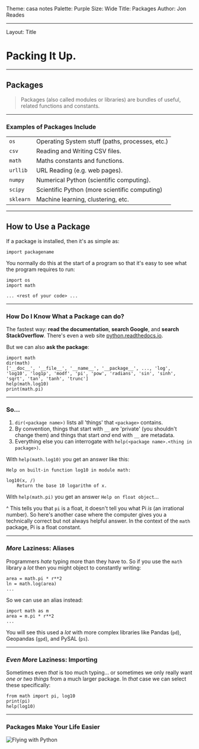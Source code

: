Theme: casa notes
Palette: Purple
Size: Wide
Title: Packages
Author: Jon Reades

---
Layout: Title
# Packing It Up.

---
## Packages

> Packages (also called modules or libraries) are bundles of useful, related functions and constants.

---
### Examples of Packages Include

|      |      |
| :--- | :--- |
| `os`  | Operating System stuff (paths, processes, etc.) |
| `csv`   | Reading and Writing CSV files. |
| `math`  | Maths constants and functions. |
| `urllib` | URL Reading (e.g. web pages). |
| `numpy`  | Numerical Python (scientific computing). |
| `scipy`  | Scientific Python (more scientific computing) |
| `sklearn` | Machine learning, clustering, etc. |

---
## How to Use a Package

If a package is installed, then it's as simple as:
```
import packagename
```

You normally do this at the start of a program so that it's easy to see what the program requires to run:
```
import os
import math

... <rest of your code> ...
```

---
### How Do I Know What a Package can do?

The fastest way: **read the documentation**, **search Google**, and **search StackOverflow**. There's even a web site [python.readthedocs.io](https://python.readthedocs.io/en/latest/).

But we can also **ask the package**:
```
import math
dir(math)
['__doc__', '__file__', '__name__', '__package__', ..., 'log', 'log10', 'log1p', 'modf', 'pi', 'pow', 'radians', 'sin', 'sinh', 'sqrt', 'tan', 'tanh', 'trunc']
help(math.log10)
print(math.pi) 
```

---
### So...

1. `dir(<package name>)` lists all 'things' that `<package>` contains. 
2. By convention, things that start with `__` are 'private' (you shouldn't change them) and things that start *and* end with `__` are metadata.
3. Everything else you can interrogate with `help(<package name>.<thing in package>)`.

With `help(math.log10)` you get an answer like this:
```
Help on built-in function log10 in module math:

log10(x, /)
    Return the base 10 logarithm of x.
```

With `help(math.pi)` you get an answer `Help on float object`...

^ This tells you that `pi` is a float, it doesn't tell you what Pi *is* (an irrational number). So here's another case where the computer gives you a technically correct but not always helpful answer. In the context of the `math` package, Pi is a float constant.

---
### *More* Laziness: Aliases

Programmers *hate* typing more than they have to. So if you use the `math` library a *lot* then you might object to constantly writing:
```
area = math.pi * r**2
ln = math.log(area)
...
```
So we can use an alias instead:
```
import math as m
area = m.pi * r**2
...
```
You will see this used a *lot* with more complex libraries like Pandas (`pd`), Geopandas (`gpd`), and PySAL (`ps`).

---
### *Even More* Laziness: Importing

Sometimes even *that* is too much typing... or sometimes we only really want *one or two things* from a much larger package. In *that* case we can select these specifically:
```
from math import pi, log10
print(pi)
help(log10)
```

---
### Packages Make Your Life Easier

![Flying with Python](https://imgs.xkcd.com/comics/python.png)